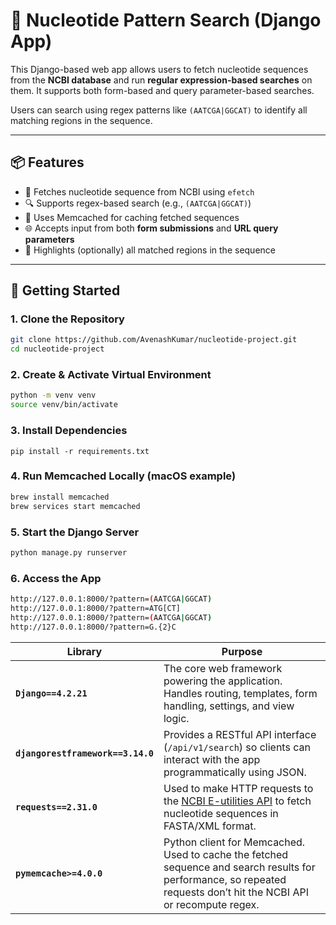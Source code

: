 # 🔬 Nucleotide Pattern Search (Django App)

This Django-based web app allows users to fetch nucleotide sequences from the **NCBI database** and run **regular expression-based searches** on them. It supports both form-based and query parameter-based searches.

Users can search using regex patterns like `(AATCGA|GGCAT)` to identify all matching regions in the sequence.

---

## 📦 Features

- 🔁 Fetches nucleotide sequence from NCBI using `efetch`
- 🔍 Supports regex-based search (e.g., `(AATCGA|GGCAT)`)
- 🧠 Uses Memcached for caching fetched sequences
- 🌐 Accepts input from both **form submissions** and **URL query parameters**
- 🧪 Highlights (optionally) all matched regions in the sequence

---

## 🚀 Getting Started

### 1. Clone the Repository

```bash
git clone https://github.com/AvenashKumar/nucleotide-project.git
cd nucleotide-project
```

### 2. Create & Activate Virtual Environment

```bash
python -m venv venv
source venv/bin/activate  
```

### 3. Install Dependencies

```pip
pip install -r requirements.txt
```

### 4. Run Memcached Locally (macOS example)

```bash
brew install memcached
brew services start memcached
```

### 5. Start the Django Server

```bash
python manage.py runserver
```

### 6. Access the App

```bash
http://127.0.0.1:8000/?pattern=(AATCGA|GGCAT)
http://127.0.0.1:8000/?pattern=ATG[CT]
http://127.0.0.1:8000/?pattern=(AATCGA|GGCAT)
http://127.0.0.1:8000/?pattern=G.{2}C
```

| Library                           | Purpose                                                                                                                                                             |
| --------------------------------- | ------------------------------------------------------------------------------------------------------------------------------------------------------------------- |
| **`Django==4.2.21`**              | The core web framework powering the application. Handles routing, templates, form handling, settings, and view logic.                                               |
| **`djangorestframework==3.14.0`** | Provides a RESTful API interface (`/api/v1/search`) so clients can interact with the app programmatically using JSON.                                               |
| **`requests==2.31.0`**            | Used to make HTTP requests to the [NCBI E-utilities API](https://www.ncbi.nlm.nih.gov/books/NBK25501/) to fetch nucleotide sequences in FASTA/XML format.           |
| **`pymemcache>=4.0.0`**           | Python client for Memcached. Used to cache the fetched sequence and search results for performance, so repeated requests don’t hit the NCBI API or recompute regex. |
